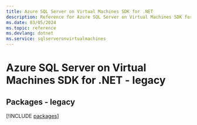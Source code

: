 ```yaml
---
title: Azure SQL Server on Virtual Machines SDK for .NET
description: Reference for Azure SQL Server on Virtual Machines SDK for .NET
ms.date: 03/05/2024
ms.topic: reference
ms.devlang: dotnet
ms.service: sqlserveronvirtualmachines
---
```

# Azure SQL Server on Virtual Machines SDK for .NET - legacy
## Packages - legacy
[!INCLUDE [packages](sql-server-on-virtual-machines-index.md)]